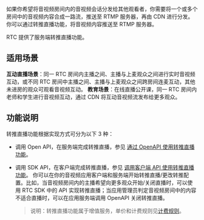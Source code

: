如果你希望将音视频房间内的音视频会话分发给其他观看者，你需要将一个或多个房间中的音视频内容合成一路流，推送至 RTMP 服务器，再由 CDN 进行分发。你可以通过转推直播功能，将音视频内容推送至 RTMP 服务器。

RTC 提供了服务端转推直播功能。

## 适用场景

**互动直播场景**：同一 RTC 房间内主播之间、主播与上麦观众之间进行实时音视频互动，或不同 RTC 房间中主播之间、主播与上麦观众之间跨房间连麦互动，其他未进房的观众可观看音视频互动。
**教育场景**：在线直播公开课，同一 RTC 房间内老师和学生进行音视频互动，通过 CDN 将互动音视频流发布给更多观众。

## 功能说明

转推直播功能根据实现方式可分为以下 3 种：

- 调用 Open API，在服务端完成转推直播，参见 [通过 OpenAPI 使用转推直播功能](https://www.volcengine.com/docs/6348/69833)。

- 调用 SDK API，在客户端完成转推直播，参见 [调用客户端 API 使用转推直播功能](https://www.volcengine.com/docs/6348/69822)。
  你可以在你的音视频应用客户端和服务端开始转推直播/更改转推配置。比如，当音视频房间内的主播希望向更多观众开始/关闭直播时，可以使用 RTC SDK 中的 API 实现转推直播；当应用管理员判定音视频房间中的内容不适合直播时，可以在应用服务端调用 OpenAPI 关闭转推直播。
  > 说明：转推直播功能属于增值服务，单价和计费规则见[计费规则](https://www.volcengine.com/docs/6348/69871#服务端转推直播)。

